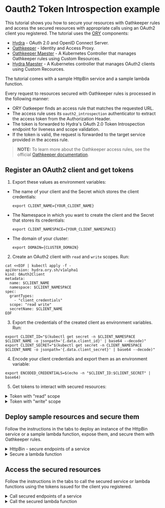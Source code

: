# Oauth2 Token Introspection example

This tutorial shows you how to secure your resources with Oathkeeper rules and access the secured resources with appropriate calls using an OAuth2 client you registered. The tutorial uses the [ORY](https://www.ory.sh/) components:  

- [Hydra](https://www.ory.sh/docs/hydra/) - OAuth 2.0 and OpenID Connect Server.
- [Oathkeeper](https://www.ory.sh/docs/oathkeeper/) - Identity and Access Proxy.
- [Oathkeeper Maester](https://github.com/ory/oathkeeper-k8s-controller) - A Kubernetes Controller that manages Oathkeeper rules using Custom Resources.
- [Hydra Maester](https://github.com/ory/hydra-maester) - A Kubernetes controller that manages OAuth2 clients using Custom Recources.

The tutorial comes with a sample HttpBin service and a sample lambda function.

Every request to resources secured with Oathkeeper rules is processed in the following manner:

- ORY Oatkeeper finds an access rule that matches the requested URL.
- The access rule uses its `oauth2_introspection` authenticator to extract the access token from the Authorization Header.
- The token is forwarded to Hydra's OAuth 2.0 Token Introspection endpoint for liveness and scope validation.
- If the token is valid, the request is forwarded to the target service provided in the access rule.

>**NOTE:** To learn more about the Oathkeeper access rules, see the official [Oathkeeper documentation](https://www.ory.sh/docs/oathkeeper/api-access-rules).

## Register an OAuth2 client and get tokens

1. Export these values as environment variables:

  - The name of your client and the Secret which stores the client credentials:

    ```
    export CLIENT_NAME={YOUR_CLIENT_NAME}
    ```

  - The Namespace in which you want to create the client and the Secret that stores its credentials:

    ```
    export CLIENT_NAMESPACE={YOUR_CLIENT_NAMESPACE}
    ```

  - The domain of your cluster:

    ```
    export DOMAIN={CLUSTER_DOMAIN}
    ```

2. Create an OAuth2 client with `read` and `write` scopes. Run:

  ```
  cat <<EOF | kubectl apply -f -
  apiVersion: hydra.ory.sh/v1alpha1
  kind: OAuth2Client
  metadata:
    name: $CLIENT_NAME
    namespace: $CLIENT_NAMESPACE
  spec:
    grantTypes:
      - "client_credentials"
    scope: "read write"
    secretName: $CLIENT_NAME
  EOF
  ```

3. Export the credentials of the created client as environment variables. Run:

  ```
  export CLIENT_ID="$(kubectl get secret -n $CLIENT_NAMESPACE $CLIENT_NAME -o jsonpath='{.data.client_id}' | base64 --decode)"
  export CLIENT_SECRET="$(kubectl get secret -n CLIENT_NAMESPACE $CLIENT_NAME -o jsonpath='{.data.client_secret}' | base64 --decode)"
  ```

4. Encode your client credentials and export them as an environment variable:

  ```
  export ENCODED_CREDENTIALS=$(echo -n "$CLIENT_ID:$CLIENT_SECRET" | base64)
  ```

5. Get tokens to interact with secured resources:

<div tabs>
  <details>
  <summary>
  Token with "read" scope
  </summary>

  1. Get the token:

      ```
      curl -ik -X POST "https://oauth2.$DOMAIN/oauth2/token" -H "Authorization: Basic $ENCODED_CREDENTIALS" -F "grant_type=client_credentials" -F "scope=read"
      ```

  2. Export the issued token as an environment variable:

      ```
      export ACCESS_TOKEN_READ={ISSUED_READ_TOKEN}
      ```

  </details>
  <details>
  <summary>
  Token with "write" scope
  </summary>

    1. Get the token:

        ```
        curl -ik -X POST "https://oauth2.$DOMAIN/oauth2/token" -H "Authorization: Basic $ENCODED_CREDENTIALS" -F "grant_type=client_credentials" -F "scope=write"
        ```

    2. Export the issued token as an environment variable:

        ```
        export ACCESS_TOKEN_WRITE={ISSUED_WRITE_TOKEN}
        ```

   </details>
</div>

## Deploy sample resources and secure them

Follow the instructions in the tabs to deploy an instance of the HttpBin service or a sample lambda function, expose them, and secure them with Oathkeeper rules.

<div tabs>

  <details>
  <summary>
  HttpBin - secure endpoints of a service
  </summary>

1. Deploy an instance of the HttpBin service:

  ```
  kubectl apply -f https://raw.githubusercontent.com/istio/istio/master/samples/httpbin/httpbin.yaml
  ```

2. Expose the service by creating a VirtualService:

  ```
  cat <<EOF | kubectl apply -f -
  apiVersion: networking.istio.io/v1alpha3
  kind: VirtualService
  metadata:
    name: httpbin-proxy
    namespace: kyma-system
  spec:
    gateways:
    - kyma-gateway
    hosts:
    - httpbin-proxy.$DOMAIN
    http:
    - match:
      - uri:
          regex: /.*
      route:
      - destination:
          host: ory-oathkeeper-proxy
          port:
            number: 4455
  EOF
  ```

>**NOTE:** If you are running Kyma on Minikube, add `httpbin-proxy.kyma.local` to the entry with Minikube IP in your system's `/etc/hosts` file.

3. Secure the service with rules by creating custom resources:

- Require tokens with "read" scope for `GET` requests in the entire service

  ```
  cat <<EOF | kubectl apply -f -
  apiVersion: oathkeeper.ory.sh/v1alpha1
  kind: Rule
  metadata:
    name: httpbin-read
    namespace: default
  spec:
    description: httpbin access with "read" scope
    upstream:
      url: http://httpbin.default.svc.cluster.local:8000
    match:
      methods: ["GET"]
      url: <http|https>://httpbin-proxy.$DOMAIN/<.*>
    authenticators:
      - handler: oauth2_introspection
        config:
          required_scope: ["read"]
    authorizer:
      handler: allow
  EOF
  ```

- Require tokens with "write" scope for `POST` requests to the `/post` endpoint of the service

  ```
  cat <<EOF | kubectl apply -f -
  apiVersion: oathkeeper.ory.sh/v1alpha1
  kind: Rule
  metadata:
    name: httpbin-write
    namespace: default
  spec:
    description: httpbin access with "write" scope
    upstream:
      url: http://httpbin.default.svc.cluster.local:8000
    match:
      methods: ["POST"]
      url: <http|https>://httpbin-proxy.$DOMAIN/post
    authenticators:
      - handler: oauth2_introspection
        config:
          required_scope: ["write"]
    authorizer:
      handler: allow
  EOF
  ```

  </details>

  <details>
  <summary>
  Secure a lambda function
  </summary>

1. Create a lambda function using the supplied code:

  ```
  kubectl apply -f lambda.yaml
  ```

2. Expose the lambda function by creating a VirtualService:

  ```
  cat <<EOF | kubectl apply -f -
  apiVersion: networking.istio.io/v1alpha3
  kind: VirtualService
  metadata:
    name: lambda-proxy
    namespace: kyma-system
  spec:
    gateways:
    - kyma-gateway
    hosts:
    - lambda-proxy.$DOMAIN
    http:
    - match:
      - uri:
          regex: /.*
      route:
      - destination:
          host: ory-oathkeeper-proxy
          port:
            number: 4455
  EOF
  ```

>**NOTE:** If you are running Kyma on Minikube, add `lambda-proxy.kyma.local` to the entry with Minikube IP in your system's `/etc/hosts` file.  

3. Create this CR to secure the lambda with a rule that requires all `GET` requests to have a valid token with the "read" scope:

  ```
  cat <<EOF | kubectl apply -f -
  apiVersion: oathkeeper.ory.sh/v1alpha1
  kind: Rule
  metadata:
    name: lambda-read
    namespace: default
  spec:
    description: lambda access with "read" scope
    upstream:
      url: http://lambda.stage.svc.cluster.local:8080
    match:
      methods: ["GET"]
      url: <http|https>://lambda-proxy.$DOMAIN/lambda
    authenticators:
      - handler: oauth2_introspection
        config:
          required_scope: ["read"]
    authorizer:
      handler: allow
  EOF
```


  </details>
</div>

## Access the secured resources

Follow the instructions in the tabs to call the secured service or lambda functions using the tokens issued for the client you registered.

<div tabs>

  <details>
  <summary>
  Call secured endpoints of a service
  </summary>

1. Send a `GET` request with a token with the "read" scope to the HttpBin service:

  ```
  curl -ik -X GET https://httpbin-proxy.$DOMAIN/headers -H "Authorization: Bearer $ACCESS_TOKEN_READ"
  ```

2. Send a `POST` request with a token with the "write" scope to the HttpBin's `/post` endpoint:

  ```
  curl -ik -X POST https://httpbin-proxy.$DOMAIN/post -d "test data" -H "Authorization: bearer $ACCESS_TOKEN_WRITE"
  ```

These calls return a code `200` response. If you call the service without a token, you get a code `401` response. If you call the service or its secured endpoint with a token with the wrong scope, you get the code `403` response.

  </details>

  <details>
  <summary>
  Call the secured lambda function
  </summary>

Send a `GET` request with a token with the "read" scope to the lambda function:

  ```
  curl -ik https://lambda-proxy.$DOMAIN/lambda -H "Authorization: bearer $ACCESS_TOKEN_READ"
  ```

This call returns a code `200` response. If you call the service without a token, you get a code `401` response. If you call the lambda function with a token with the wrong scope, you get the code `403` response.

  </details>
</div>
